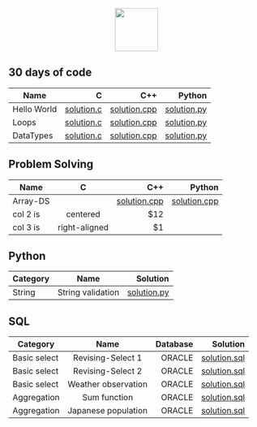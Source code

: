 <p align="center">
    <a href="https://github.com/omonimus1/">
        <img height=85 src="https://d3keuzeb2crhkn.cloudfront.net/hackerrank/assets/styleguide/logo_wordmark-f5c5eb61ab0a154c3ed9eda24d0b9e31.svg">
    </a>
</p>

## 30 days of code

| Name     |   C   |    C++ | Python | 
|----------|------:|-------:|-------:|
| Hello World|[solution.c](30-days-of-code/hello-world/solution.c)|[solution.cpp](30-days-of-code/hello-world/solution.cpp)|[solution.py](30-days-of-code/hello-world/solution.py)|
| Loops|[solution.c]()|[solution.cpp](30-days-of-code/loops/solution.cpp)|[solution.py](30-days-of-code/loops/solution.py)|
| DataTypes |[solution.c]()|[solution.cpp]()|[solution.py](30-days-of-code/data-types/solution.cpp)|

## Problem Solving
| Name     |  C               | C++       |Python     |
|----------|:----------------:|----------:|----------:|
| Array-DS |                  |[solution.cpp](problem-solving/array-ds/solution.cpp)| [solution.cpp](problem-solving/array-ds/solution.py)|
| col 2 is |    centered    |   $12 |
| col 3 is | right-aligned  |    $1 |

## Python 

| Category  |      Name       |  Solution|
|----------|:----------------:|----------:|
| String   |String validation |[solution.py](python/string/string_validation.py)|

## SQL 
| Category    |     Name        |   Database|  Solution |
|-------------|:---------------:|----------:|----------:|
| Basic select|Revising-Select 1| ORACLE   |  [solution.sql](sql/basic-select/revising-select-query-1.sql)|
| Basic select|Revising-Select 2| ORACLE   |  [solution.sql](sql/basic-select/revising-select-query2.sql)|
| Basic select|Weather observation| ORACLE   |  [solution.sql](sql/basic-select/weather-observation-3.sql)|
| Aggregation | Sum function | ORACLE | [solution.sql](sql/aggregation/sum-function.sql)|
| Aggregation | Japanese population | ORACLE | [solution.sql](sql/aggregation/japan-population.sql)|